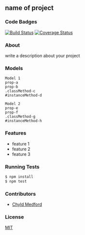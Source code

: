 ## name of project
### Code Badges
[![Build Status](https://travis-ci.org/jessicafraines/treasure-map.svg)](https://travis-ci.org/jessicafraines/treasure-map)
[![Coverage Status](https://coveralls.io/repos/jessicafraines/treasure-map/badge.png)](https://coveralls.io/r/jessicafraines/treasure-map)

### About
write a description about your project

### Models
```
Model 1
prop-a
prop-b
.classMethod-c
#instanceMethod-d
```

```
Model 2
prop-e
prop-f
.classMethod-g
#instanceMethod-h
```

### Features
- feature 1
- feature 2
- feature 3

### Running Tests
```bash
$ npm install
$ npm test
```

### Contributors
- [Chyld Medford](https://github.com/chyld)

### License
[MIT](LICENSE)

